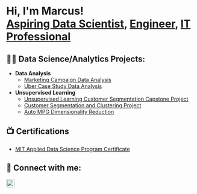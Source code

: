 <h1>Hi, I'm Marcus! <br/><a href="https://github.com/MHendricks15">Aspiring Data Scientist</a>, <a href="https://www.linkedin.com/in/marcus-hendricks/">Engineer</a>, <a href="https://www.linkedin.com/in/marcus-hendricks/">IT Professional</a></h1>

<h2>👨‍💻 Data Science/Analytics Projects:</h2>

- <b>Data Analysis</b>
  - [Marketing Campaign Data Analysis](https://github.com/MHendricks15/Marketing-Campaign-Data-Analysis)
  - [Uber Case Study Data Analysis](https://github.com/MHendricks15/Uber-Case-Study-Project)
- <b>Unsupervised Learning</b>
  - [Unsupervised Learning Customer Segmentation Capstone Project](https://github.com/MHendricks15/Unsupervised-Learning-Customer-Segmentation-Capstone-Project)
  - [Customer Segmentation and Clustering Project](https://github.com/MHendricks15/Customer-Segmentation-and-Clustering-Project)
  - [Auto MPG Dimensionality Reduction](https://github.com/MHendricks15/Auto-MPG-Dimensionality-Reduction)

<h2>📺 Certifications</h2>

- [MIT Applied Data Science Program Certificate](https://www.credential.net/db802eb2-2b86-4afd-99b7-bec01c2e39b8#gs.q1rzow)

<h2> 🤳 Connect with me:</h2>

[<img align="left" alt="MHendricks15 | LinkedIn" width="22px" src="https://cdn.jsdelivr.net/npm/simple-icons@v3/icons/linkedin.svg" />][linkedin]

[linkedin]: https://www.linkedin.com/in/marcus-hendricks/

<!--
**MHendricks15/MHendricks15** is a ✨ _special_ ✨ repository because its `README.md` (this file) appears on your GitHub profile.

Here are some ideas to get you started:

- 🔭 I’m currently working on ...
- 🌱 I’m currently learning ...
- 👯 I’m looking to collaborate on ...
- 🤔 I’m looking for help with ...
- 💬 Ask me about ...
- 📫 How to reach me: ...
- 😄 Pronouns: ...
- ⚡ Fun fact: ...
-->
